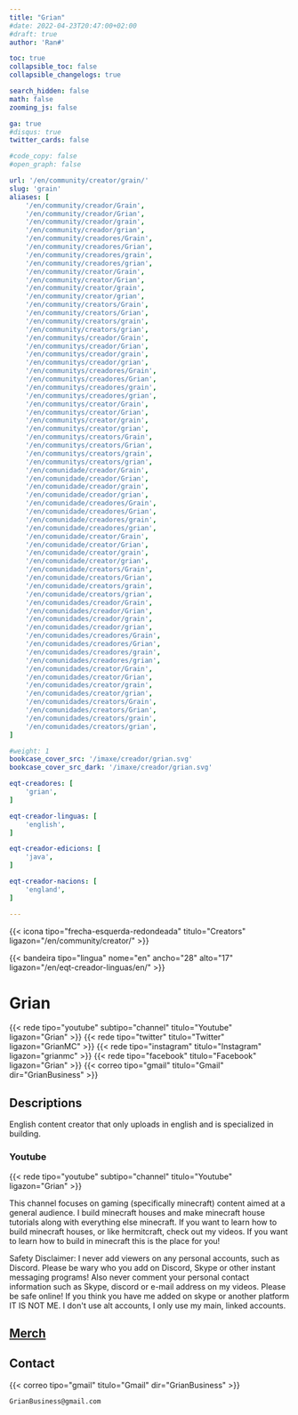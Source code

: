 ```yaml
---
title: "Grian"
#date: 2022-04-23T20:47:00+02:00
#draft: true
author: 'Ran#'

toc: true
collapsible_toc: false
collapsible_changelogs: true

search_hidden: false
math: false
zooming_js: false

ga: true
#disqus: true
twitter_cards: false

#code_copy: false
#open_graph: false

url: '/en/community/creator/grain/'
slug: 'grain'
aliases: [
    '/en/community/creador/Grain',
    '/en/community/creador/Grian',
    '/en/community/creador/grain',
    '/en/community/creador/grian',
    '/en/community/creadores/Grain',
    '/en/community/creadores/Grian',
    '/en/community/creadores/grain',
    '/en/community/creadores/grian',
    '/en/community/creator/Grain',
    '/en/community/creator/Grian',
    '/en/community/creator/grain',
    '/en/community/creator/grian',
    '/en/community/creators/Grain',
    '/en/community/creators/Grian',
    '/en/community/creators/grain',
    '/en/community/creators/grian',
    '/en/communitys/creador/Grain',
    '/en/communitys/creador/Grian',
    '/en/communitys/creador/grain',
    '/en/communitys/creador/grian',
    '/en/communitys/creadores/Grain',
    '/en/communitys/creadores/Grian',
    '/en/communitys/creadores/grain',
    '/en/communitys/creadores/grian',
    '/en/communitys/creator/Grain',
    '/en/communitys/creator/Grian',
    '/en/communitys/creator/grain',
    '/en/communitys/creator/grian',
    '/en/communitys/creators/Grain',
    '/en/communitys/creators/Grian',
    '/en/communitys/creators/grain',
    '/en/communitys/creators/grian',
    '/en/comunidade/creador/Grain',
    '/en/comunidade/creador/Grian',
    '/en/comunidade/creador/grain',
    '/en/comunidade/creador/grian',
    '/en/comunidade/creadores/Grain',
    '/en/comunidade/creadores/Grian',
    '/en/comunidade/creadores/grain',
    '/en/comunidade/creadores/grian',
    '/en/comunidade/creator/Grain',
    '/en/comunidade/creator/Grian',
    '/en/comunidade/creator/grain',
    '/en/comunidade/creator/grian',
    '/en/comunidade/creators/Grain',
    '/en/comunidade/creators/Grian',
    '/en/comunidade/creators/grain',
    '/en/comunidade/creators/grian',
    '/en/comunidades/creador/Grain',
    '/en/comunidades/creador/Grian',
    '/en/comunidades/creador/grain',
    '/en/comunidades/creador/grian',
    '/en/comunidades/creadores/Grain',
    '/en/comunidades/creadores/Grian',
    '/en/comunidades/creadores/grain',
    '/en/comunidades/creadores/grian',
    '/en/comunidades/creator/Grain',
    '/en/comunidades/creator/Grian',
    '/en/comunidades/creator/grain',
    '/en/comunidades/creator/grian',
    '/en/comunidades/creators/Grain',
    '/en/comunidades/creators/Grian',
    '/en/comunidades/creators/grain',
    '/en/comunidades/creators/grian',
]

#weight: 1
bookcase_cover_src: '/imaxe/creador/grian.svg'
bookcase_cover_src_dark: '/imaxe/creador/grian.svg'

eqt-creadores: [
    'grian',
]

eqt-creador-linguas: [
    'english',
]

eqt-creador-edicions: [
    'java',
]

eqt-creador-nacions: [
    'england',
]

---
```


{{< icona tipo="frecha-esquerda-redondeada" titulo="Creators" ligazon="/en/community/creator/" >}}

{{< bandeira tipo="lingua" nome="en" ancho="28" alto="17" ligazon="/en/eqt-creador-linguas/en/" >}}

# Grian

{{< rede tipo="youtube" subtipo="channel" titulo="Youtube" ligazon="Grian" >}}
{{< rede tipo="twitter" titulo="Twitter" ligazon="GrianMC" >}}
{{< rede tipo="instagram" titulo="Instagram" ligazon="grianmc" >}}
{{< rede tipo="facebook" titulo="Facebook" ligazon="Grian" >}}
{{< correo tipo="gmail" titulo="Gmail" dir="GrianBusiness" >}}

## Descriptions

English content creator that only uploads in english and is specialized in building.

### Youtube

{{< rede tipo="youtube" subtipo="channel" titulo="Youtube" ligazon="Grian" >}}

This channel focuses on gaming (specifically minecraft) content aimed at a general audience.
I build minecraft houses and make minecraft house tutorials along with everything else minecraft.
If you want to learn how to build minecraft houses, or like hermitcraft, check out my videos.
If you want to learn how to build in minecraft this is the place for you!

Safety Disclaimer:
I never add viewers on any personal accounts, such as Discord.
Please be wary who you add on Discord, Skype or other instant messaging programs!
Also never comment your personal contact information such as Skype, discord or e-mail address on my videos.
Please be safe online!
If you think you have me added on skype or another platform IT IS NOT ME.
I don't use alt accounts, I only use my main, linked accounts.

## [Merch](https://represent.com/store/grian)

## Contact

{{< correo tipo="gmail" titulo="Gmail" dir="GrianBusiness" >}}

```
GrianBusiness@gmail.com
```
